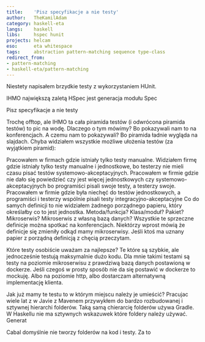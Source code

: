 ```yaml
---
title:    'Pisz specyfikacje a nie testy'
author:   TheKamilAdam
category: haskell-eta
langs:    haskell
libs:     hspec hunit
projects: helcam
eso:      eta whitespace
tags:     abstraction pattern-matching sequence type-class
redirect_from:
- pattern-matching
- haskell-eta/pattern-matching
---
```


Niestety napisałem brzydkie testy z wykorzystaniem HUnit.



IHMO największą zaletą HSpec jest generacja modułu Spec



Pisz specyfikacje a nie testy




Trochę offtop, ale IHMO ta cała piramida testów (i odwrócona piramida testów) to pic na wodę. Dlaczego o tym mówimy? Bo pokazywali nam to na konferencjach. A czemu nam to pokazywali? Bo piramida ładnie wygląda na slajdach.
Chyba widziałem wszystkie możliwe ułożenia testów (za wyjątkiem piramid):

Pracowałem w firmach gdzie istniały tylko testy manualne.
Widziałem firmę gdzie istniały tylko testy manualne i jednostkowe, bo testerzy nie mieli czasu pisać testów systemowo-akceptacyjnych.
Pracowałem w firmie gdzie nie dało się powiedzieć czy jest więcej jednostkowych czy systemowo-akceptacyjnych bo programiści pisali swoje testy, a testerzy swoje.
Pracowałem w firmie gdzie była niechęć do testów jednostkowych, a programiści i testerzy wspólnie pisali testy integracyjno-akceptacyjne
Co do samych definicji to nie widziałem żadnego porządnego papieru, który określałby co to jest jednostka. Metoda/funkcja? Klasa/moduł? Pakiet? Mikroserwis? Mikroserwis z własną bazą danych? Wszystkie te sprzeczne definicje można spotkać na konferencjach. Niektórzy wprost mówią że definicje się zmieniły odkąd mamy mikroserwisy. Jeśli ktoś ma uznany papier z porządną definicją z chęcią przeczytam.

Które testy osobiście uważam za najlepsze? Te które są szybkie, ale jednocześnie testują maksymalnie dużo kodu. Dla mnie takimi testami są testy na poziomie mikroserwisu z prawdziwą bazą danych postawioną w dockerze. Jeśli czegoś w prosty sposób nie da się postawić w dockerze to mockuję. Albo na poziomie http, albo dostarczam alternatywną implementację klienta.


Jak już mamy te testu to w którym miejscu należy je umieścić?
Pracujac wiele lat z w Javie  z Mavenem przywykłem do bardzo rozbudowanej i sztywnej hierarchi folderów.
Taką samą chierarcię folderów używa Gradle.
W Haskellu nie ma sztywnych wskazuwek które foldery należy używać.
Generat

Cabal domyślnie nie tworzy folderów na kod i testy.
Za to 